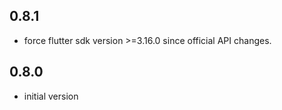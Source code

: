 ## 0.8.1

* force flutter sdk version >=3.16.0 since official API changes.


## 0.8.0

* initial version
